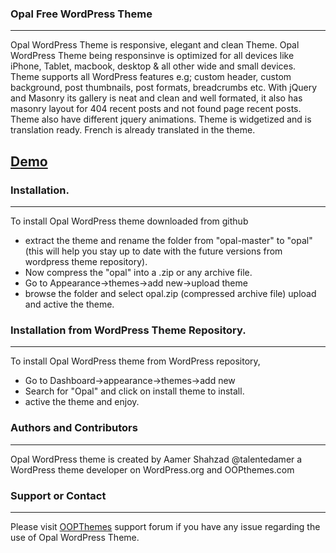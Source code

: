 ### Opal Free WordPress Theme
-----------------------------
Opal WordPress Theme is responsive, elegant and clean Theme. Opal WordPress Theme being responsinve is optimized for all devices like iPhone, Tablet, macbook, desktop & all other wide and small devices. Theme supports all WordPress features e.g; custom header, custom background, post thumbnails, post formats, breadcrumbs etc. With jQuery and Masonry its gallery is neat and clean and well formated, it also has masonry layout for 404 recent posts and not found page recent posts. Theme also have different jquery animations. Theme is widgetized and is translation ready. French is already translated in the theme.

## [Demo](http://oopthemes.com/shop/opal)

### Installation.
----------------
To install Opal WordPress theme downloaded from github
* extract the theme and rename the folder from "opal-master" to "opal" (this will help you stay up to date with the future versions from wordpress theme repository).
* Now compress the "opal" into a .zip or any archive file.
* Go to Appearance->themes->add new->upload theme
* browse the folder and select opal.zip (compressed archive file) upload and active the theme.

### Installation from WordPress Theme Repository.
-------------------------------------------------
To install Opal WordPress theme from WordPress repository,
* Go to Dashboard->appearance->themes->add new
* Search for "Opal" and click on install theme to install.
* active the theme and enjoy.

### Authors and Contributors
----------------------------
Opal WordPress theme is created by Aamer Shahzad @talentedamer a WordPress theme developer on WordPress.org and OOPthemes.com

### Support or Contact
----------------------
Please visit [OOPThemes](http://oopthemes.com) support forum if you have any issue regarding the use of Opal WordPress Theme.